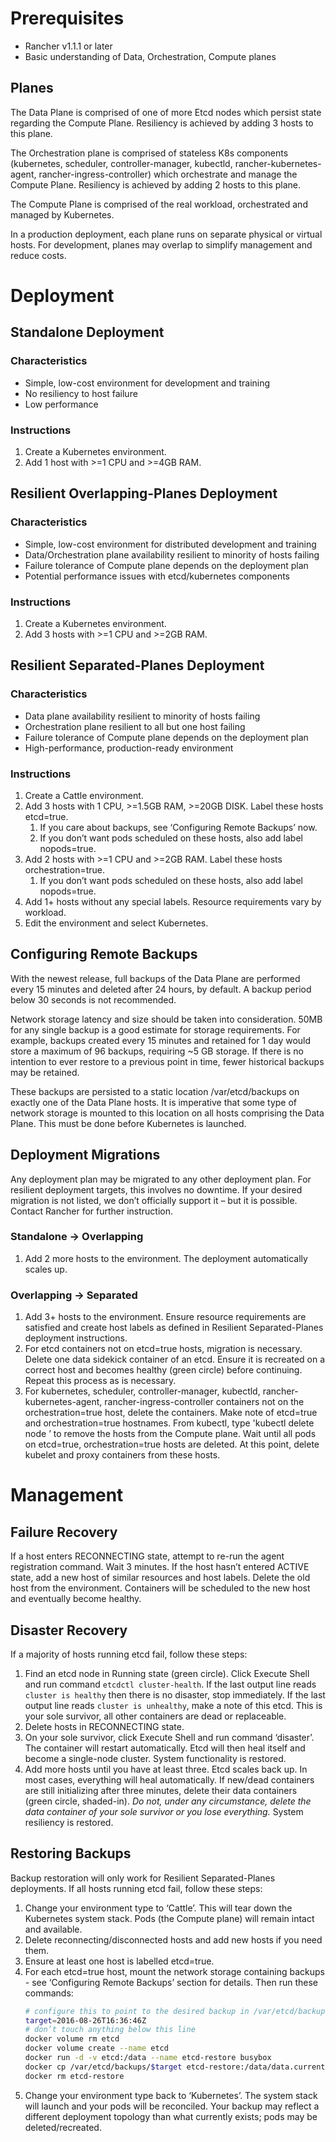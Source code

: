 # Prerequisites
* Rancher v1.1.1 or later
* Basic understanding of Data, Orchestration, Compute planes

## Planes
The Data Plane is comprised of one of more Etcd nodes which persist state regarding the Compute Plane. Resiliency is achieved by adding 3 hosts to this plane.

The Orchestration plane is comprised of stateless K8s components (kubernetes, scheduler, controller-manager, kubectld, rancher-kubernetes-agent, rancher-ingress-controller) which orchestrate and manage the Compute Plane. Resiliency is achieved by adding 2 hosts to this plane.

The Compute Plane is comprised of the real workload, orchestrated and managed by Kubernetes.

In a production deployment, each plane runs on separate physical or virtual hosts. For development, planes may overlap to simplify management and reduce costs.

# Deployment

## Standalone Deployment

### Characteristics
* Simple, low-cost environment for development and training
* No resiliency to host failure
* Low performance

### Instructions
1. Create a Kubernetes environment.
2. Add 1 host with >=1 CPU and >=4GB RAM.

## Resilient Overlapping-Planes Deployment

### Characteristics
* Simple, low-cost environment for distributed development and training
* Data/Orchestration plane availability resilient to minority of hosts failing
* Failure tolerance of Compute plane depends on the deployment plan
* Potential performance issues with etcd/kubernetes components

### Instructions
1. Create a Kubernetes environment.
2. Add 3 hosts with >=1 CPU and >=2GB RAM.

## Resilient Separated-Planes Deployment

### Characteristics
* Data plane availability resilient to minority of hosts failing
* Orchestration plane resilient to all but one host failing
* Failure tolerance of Compute plane depends on the deployment plan
* High-performance, production-ready environment

### Instructions
1. Create a Cattle environment.
2. Add 3 hosts with 1 CPU, >=1.5GB RAM, >=20GB DISK. Label these hosts etcd=true.
    1. If you care about backups, see ‘Configuring Remote Backups’ now.
    2. If you don’t want pods scheduled on these hosts, also add label nopods=true.
3. Add 2 hosts with >=1 CPU and >=2GB RAM. Label these hosts orchestration=true.
    1. If you don’t want pods scheduled on these hosts, also add label nopods=true.
4. Add 1+ hosts without any special labels. Resource requirements vary by workload.
5. Edit the environment and select Kubernetes.

## Configuring Remote Backups
With the newest release, full backups of the Data Plane are performed every 15 minutes and deleted after 24 hours, by default. A backup period below 30 seconds is not recommended.

Network storage latency and size should be taken into consideration. 50MB for any single backup is a good estimate for storage requirements. For example, backups created every 15 minutes and retained for 1 day would store a maximum of 96 backups, requiring ~5 GB storage. If there is no intention to ever restore to a previous point in time, fewer historical backups may be retained.

These backups are persisted to a static location /var/etcd/backups on exactly one of the Data Plane hosts. It is imperative that some type of network storage is mounted to this location on all hosts comprising the Data Plane. This must be done before Kubernetes is launched.

## Deployment Migrations
Any deployment plan may be migrated to any other deployment plan. For resilient deployment targets, this involves no downtime. If your desired migration is not listed, we don’t officially support it – but it is possible. Contact Rancher for further instruction.

### Standalone -> Overlapping
1. Add 2 more hosts to the environment. The deployment automatically scales up.

### Overlapping -> Separated
1. Add 3+ hosts to the environment. Ensure resource requirements are satisfied and create host labels as defined in Resilient Separated-Planes deployment instructions.
2. For etcd containers not on etcd=true hosts, migration is necessary. Delete one data sidekick container of an etcd. Ensure it is recreated on a correct host and becomes healthy (green circle) before continuing. Repeat this process as is necessary.
3. For kubernetes, scheduler, controller-manager, kubectld, rancher-kubernetes-agent, rancher-ingress-controller containers not on the orchestration=true host, delete the containers.
Make note of etcd=true and orchestration=true hostnames. From kubectl, type 'kubectl delete node <hostname>’ to remove the hosts from the Compute plane. Wait until all pods on etcd=true, orchestration=true hosts are deleted. At this point, delete kubelet and proxy containers from these hosts.

# Management

## Failure Recovery
If a host enters RECONNECTING state, attempt to re-run the agent registration command. Wait 3 minutes. If the host hasn’t entered ACTIVE state, add a new host of similar resources and host labels. Delete the old host from the environment. Containers will be scheduled to the new host and eventually become healthy.

## Disaster Recovery
If a majority of hosts running etcd fail, follow these steps:

1. Find an etcd node in Running state (green circle). Click Execute Shell and run command `etcdctl cluster-health`. If the last output line reads `cluster is healthy` then there is no disaster, stop immediately. If the last output line reads `cluster is unhealthy`, make a note of this etcd. This is your sole survivor, all other containers are dead or replaceable.
2. Delete hosts in RECONNECTING state.
3. On your sole survivor, click Execute Shell and run command ‘disaster’. The container will restart automatically. Etcd will then heal itself and become a single-node cluster. System functionality is restored.
4. Add more hosts until you have at least three. Etcd scales back up. In most cases, everything will heal automatically. If new/dead containers are still initializing after three minutes, delete their data containers (green circle, shaded-in). *Do not, under any circumstance, delete the data container of your sole survivor or you lose everything.* System resiliency is restored.

## Restoring Backups
Backup restoration will only work for Resilient Separated-Planes deployments. If all hosts running etcd fail, follow these steps:

1. Change your environment type to ‘Cattle’. This will tear down the Kubernetes system stack. Pods (the Compute plane) will remain intact and available.
2. Delete reconnecting/disconnected hosts and add new hosts if you need them.
3. Ensure at least one host is labelled etcd=true.
4. For each etcd=true host, mount the network storage containing backups - see ‘Configuring Remote Backups’ section for details. Then run these commands:
    ```bash
    # configure this to point to the desired backup in /var/etcd/backups
    target=2016-08-26T16:36:46Z
    # don’t touch anything below this line
    docker volume rm etcd
    docker volume create --name etcd
    docker run -d -v etcd:/data --name etcd-restore busybox
    docker cp /var/etcd/backups/$target etcd-restore:/data/data.current
    docker rm etcd-restore
    ```
5. Change your environment type back to ‘Kubernetes’. The system stack will launch and your pods will be reconciled. Your backup may reflect a different deployment topology than what currently exists; pods may be deleted/recreated.